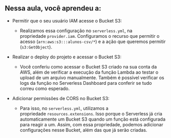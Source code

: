## Nessa aula, você aprendeu a:

- Permitir que o seu usuário IAM acesse o Bucket S3:
    
    - Realizamos essa configuração no `serverless.yml`, na propriedade `provider.iam`. Configuramos o recurso que permitir o acesso (`arn:aws:s3:::alunos-csv/*`) e a ação que queremos permitir (`s3:GetObject`).
- Realizar o deploy do projeto e acessar o Bucket S3:
    
    - Você conferiu como acessar o Bucket S3 criado na sua conta da AWS, além de verificar a execução da função Lambda ao testar o upload de um arquivo manualmente. Também é possível verificar os logs da função no Serverless Dashboard para conferir se tudo correu como esperado.
- Adicionar permissões de CORS no Bucket S3:
    
    - Para isso, no `serverless.yml`, utilizamos a propriedade `resources.extensions`. Isso porque o Serverless já cria automaticamente um Bucket S3 quando um função está configurada para reagir a um. Assim, com essa propriedade, podemos adicionar configurações nesse Bucket, além das que já serão criadas.